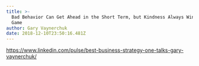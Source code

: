 ```yaml
---
title: >-
  Bad Behavior Can Get Ahead in the Short Term, but Kindness Always Win the
  Game 
author: Gary Vaynerchuk
date: 2018-12-10T23:50:16.481Z
---
```

<https://www.linkedin.com/pulse/best-business-strategy-one-talks-gary-vaynerchuk/>
